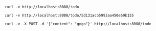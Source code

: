 
```shell
curl -v http://localhost:8080/todo
```

```shell
curl -v http://localhost:8080/todo/5d131acb5992aa450e59b155
```

```shell
curl -v -X POST -d '{"content": "gogo"}' http://localhost:8080/todo
```


